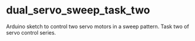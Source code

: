 # dual_servo_sweep_task_two
Arduino sketch to control two servo motors in a sweep pattern. Task two of servo control series.
